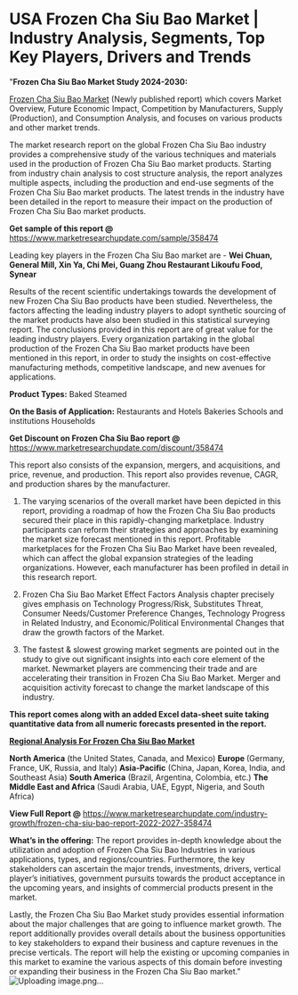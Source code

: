 # USA Frozen Cha Siu Bao Market | Industry Analysis, Segments, Top Key Players, Drivers and Trends
"<strong>Frozen Cha Siu Bao Market Study 2024-2030:</strong>

<a href=https://www.marketresearchupdate.com/sample/358474>Frozen Cha Siu Bao Market</a> (Newly published report) which covers Market Overview, Future Economic Impact, Competition by Manufacturers, Supply (Production), and Consumption Analysis, and focuses on various products and other market trends.

The market research report on the global Frozen Cha Siu Bao industry provides a comprehensive study of the various techniques and materials used in the production of Frozen Cha Siu Bao market products. Starting from industry chain analysis to cost structure analysis, the report analyzes multiple aspects, including the production and end-use segments of the Frozen Cha Siu Bao market products. The latest trends in the industry have been detailed in the report to measure their impact on the production of Frozen Cha Siu Bao market products.

<strong>Get sample of this report @</strong> <a href=https://www.marketresearchupdate.com/sample/358474>https://www.marketresearchupdate.com/sample/358474</a>

Leading key players in the Frozen Cha Siu Bao market are -
<strong>Wei Chuan, General Mill, Xin Ya, Chi Mei, Guang Zhou Restaurant Likoufu Food, Synear</strong>

Results of the recent scientific undertakings towards the development of new Frozen Cha Siu Bao products have been studied. Nevertheless, the factors affecting the leading industry players to adopt synthetic sourcing of the market products have also been studied in this statistical surveying report. The conclusions provided in this report are of great value for the leading industry players. Every organization partaking in the global production of the Frozen Cha Siu Bao market products have been mentioned in this report, in order to study the insights on cost-effective manufacturing methods, competitive landscape, and new avenues for applications.

<strong>Product Types:</strong>
Baked
Steamed

<strong>On the Basis of Application:</strong>
Restaurants and Hotels
Bakeries
Schools and institutions
Households

<strong>Get Discount on Frozen Cha Siu Bao report @</strong> <a href=https://www.marketresearchupdate.com/discount/358474>https://www.marketresearchupdate.com/discount/358474</a>

This report also consists of the expansion, mergers, and acquisitions, and price, revenue, and production. This report also provides revenue, CAGR, and production shares by the manufacturer.

1) The varying scenarios of the overall market have been depicted in this report, providing a roadmap of how the Frozen Cha Siu Bao products secured their place in this rapidly-changing marketplace. Industry participants can reform their strategies and approaches by examining the market size forecast mentioned in this report. Profitable marketplaces for the Frozen Cha Siu Bao Market have been revealed, which can affect the global expansion strategies of the leading organizations. However, each manufacturer has been profiled in detail in this research report.

2) Frozen Cha Siu Bao Market Effect Factors Analysis chapter precisely gives emphasis on Technology Progress/Risk, Substitutes Threat, Consumer Needs/Customer Preference Changes, Technology Progress in Related Industry, and Economic/Political Environmental Changes that draw the growth factors of the Market.

3) The fastest &amp; slowest growing market segments are pointed out in the study to give out significant insights into each core element of the market. Newmarket players are commencing their trade and are accelerating their transition in Frozen Cha Siu Bao Market. Merger and acquisition activity forecast to change the market landscape of this industry.

<strong>This report comes along with an added Excel data-sheet suite taking quantitative data from all numeric forecasts presented in the report.</strong>

<strong><u><b>Regional Analysis For Frozen Cha Siu Bao Market</b></u></strong>

<strong><b>North America</b></strong> (the United States, Canada, and Mexico)
<strong><b>Europe </b></strong>(Germany, France, UK, Russia, and Italy)
<strong><b>Asia-Pacific</b></strong> (China, Japan, Korea, India, and Southeast Asia)
<strong><b>South America</b></strong> (Brazil, Argentina, Colombia, etc.)
<strong><b>The Middle East and Africa</b></strong> (Saudi Arabia, UAE, Egypt, Nigeria, and South Africa)

<strong>View Full Report @</strong> <a href=https://www.marketresearchupdate.com/industry-growth/frozen-cha-siu-bao-report-2022-2027-358474>https://www.marketresearchupdate.com/industry-growth/frozen-cha-siu-bao-report-2022-2027-358474</a>

<strong>What’s in the offering:</strong> The report provides in-depth knowledge about the utilization and adoption of Frozen Cha Siu Bao Industries in various applications, types, and regions/countries. Furthermore, the key stakeholders can ascertain the major trends, investments, drivers, vertical player’s initiatives, government pursuits towards the product acceptance in the upcoming years, and insights of commercial products present in the market.

Lastly, the Frozen Cha Siu Bao Market study provides essential information about the major challenges that are going to influence market growth. The report additionally provides overall details about the business opportunities to key stakeholders to expand their business and capture revenues in the precise verticals. The report will help the existing or upcoming companies in this market to examine the various aspects of this domain before investing or expanding their business in the Frozen Cha Siu Bao market."
![Uploading image.png…]()
